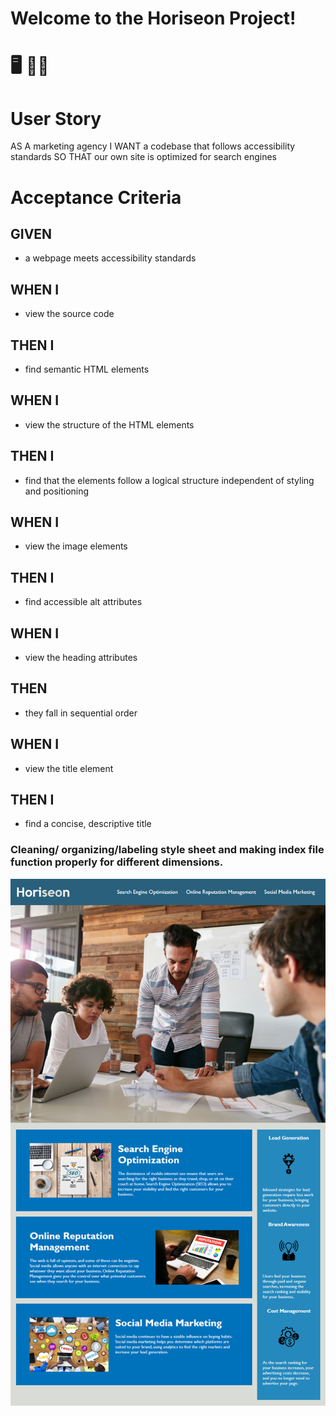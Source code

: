 # Welcome to the Horiseon Project!

# 🖥️ 🧑‍💼

User Story
================
AS A marketing agency
I WANT a codebase that follows accessibility standards
SO THAT our own site is optimized for search engines


Acceptance Criteria
======================
## GIVEN 
* a webpage meets accessibility standards
## WHEN I 
* view the source code
## THEN I 
* find semantic HTML elements
## WHEN I 
* view the structure of the HTML elements
## THEN I 
* find that the elements follow a logical structure independent of styling and positioning
## WHEN I 
* view the image elements
## THEN I 
* find accessible alt attributes
## WHEN I 
* view the heading attributes
## THEN 
* they fall in sequential order
## WHEN I 
* view the title element
## THEN I 
* find a concise, descriptive title


### Cleaning/ organizing/labeling style sheet and making index file function properly for different dimensions.


![Horiseon Mock-up Photo:](https://raw.githubusercontent.com/VAalchemist/horiseonProject/main/Develope/images/horiseon-mock-up.png)